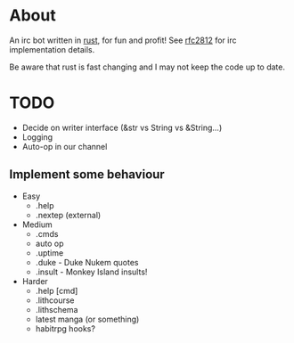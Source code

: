 About
=====

An irc bot written in [rust][], for fun and profit! See [rfc2812][] for irc implementation details.

Be aware that rust is fast changing and I may not keep the code up to date.

TODO
====

* Decide on writer interface (&str vs String vs &String...)
* Logging
* Auto-op in our channel

Implement some behaviour
-----------------------

* Easy
    * .help
    * .nextep (external)
* Medium
    * .cmds
    * auto op
    * .uptime
    * .duke - Duke Nukem quotes
    * .insult - Monkey Island insults!
* Harder
    * .help [cmd]
    * .lithcourse
    * .lithschema
    * latest manga (or something)
    * habitrpg hooks?

[rust]: http://www.rust-lang.org "rust"
[rfc2812]: http://tools.ietf.org/html/rfc2812 "irc reference"

